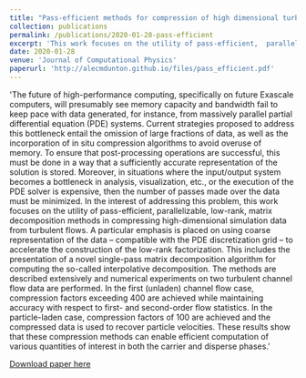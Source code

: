 ```yaml
---
title: "Pass-efficient methods for compression of high dimensional turbulent flow data"
collection: publications
permalink: /publications/2020-01-28-pass-efficient
excerpt: 'This work focuses on the utility of pass-efficient,  parallelizable, low-rank,  matrix decomposition methods in compressing high-dimensional simulation data from turbulent flows.  A particular emphasis is placed on using coarse representation of the data – compatible with the PDE discretization grid – to accelerate the construction of the low-rank factorization.'
date: 2020-01-28
venue: 'Journal of Computational Physics'
paperurl: 'http://alecmdunton.github.io/files/pass_efficient.pdf'
---
```

'The future of high-performance computing, specifically on future Exascale computers, will presumably see memory capacity and bandwidth fail to keep pace with data generated, for instance, from massively parallel partial differential equation (PDE) systems.  Current strategies proposed to address this bottleneck entail the  omission  of  large  fractions  of  data,  as  well  as  the  incorporation  of in situ compression  algorithms  to avoid overuse of memory.  To ensure that post-processing operations are successful,  this must be done in a way that a sufficiently accurate representation of the solution is stored.  Moreover,  in situations where the input/output system becomes a bottleneck in analysis, visualization, etc., or the execution of the PDE solver  is  expensive,  then  the  number  of passes  made  over the  data  must  be  minimized.   In the  interest  of addressing this problem,  this work focuses on the utility of pass-efficient,  parallelizable, low-rank,  matrix decomposition methods in compressing high-dimensional simulation data from turbulent flows.  A particular emphasis is placed on using coarse representation of the data – compatible with the PDE discretization grid – to accelerate the construction of the low-rank factorization.  This includes the presentation of a novel single-pass matrix decomposition algorithm for computing the so-called interpolative decomposition.  The methods are described extensively and numerical experiments on two turbulent channel flow data are performed.  In the  first  (unladen)  channel  flow  case,  compression  factors  exceeding  400  are  achieved  while  maintaining accuracy  with  respect  to  first-  and  second-order  flow  statistics.   In  the  particle-laden  case,  compression factors of 100 are achieved and the compressed data is used to recover particle velocities.  These results show that these compression methods can enable efficient computation of various quantities of interest in both the carrier and disperse phases.'


[Download paper here](http://alecmdunton.github.io/files/pass_efficient.pdf)
